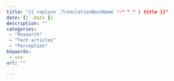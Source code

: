 ```yaml
---
title: "{{ replace .TranslationBaseName "-" " " | title }}"
date: {{ .Date }}
description: ""
categories:
 - "Research"
 - "Tech articles"
 - "Perception"
keywords:
 - xxx
url: ""

---
```

